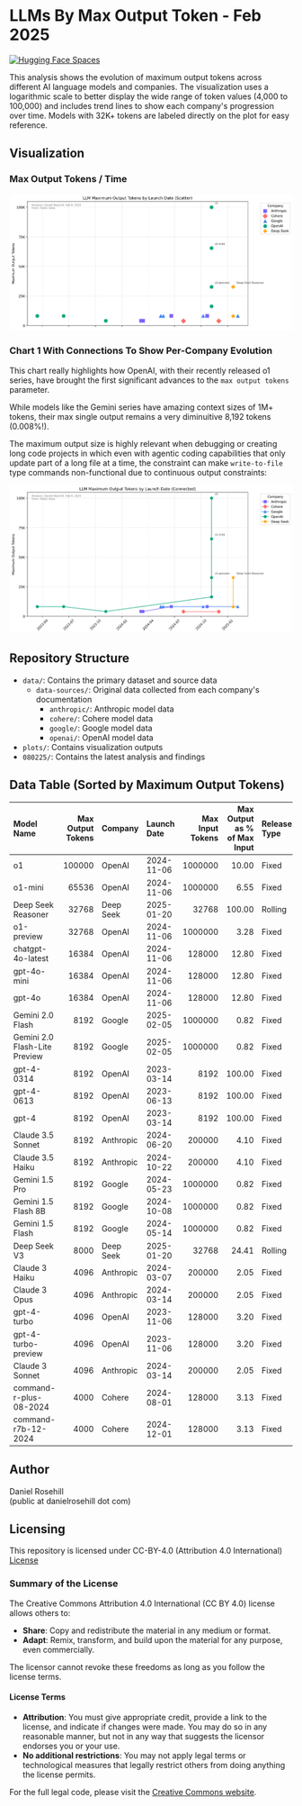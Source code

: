 # LLMs By Max Output Token - Feb 2025

[![Hugging Face Spaces](https://img.shields.io/badge/%F0%9F%A4%97%20Hugging%20Face-Spaces-blue)](https://huggingface.co/spaces/danielrosehill/Max-Output-Tokens-Analysis-0225?logs=container)

This analysis shows the evolution of maximum output tokens across different AI language models and companies. The visualization uses a logarithmic scale to better display the wide range of token values (4,000 to 100,000) and includes trend lines to show each company's progression over time. Models with 32K+ tokens are labeled directly on the plot for easy reference.

## Visualization

### Max Output Tokens / Time

 ![alt text](charts/plot-1.png)

 ### Chart 1 With Connections To Show Per-Company Evolution

This chart really highlights how OpenAI, with their recently released o1 series, have brought the first significant advances to the `max output tokens` parameter.

While models like the Gemini series have amazing context sizes of 1M+ tokens, their max single output remains a very diminuitive 8,192 tokens (0.008%!).

The maximum output size is highly relevant when debugging or creating long code projects in which even with agentic coding capabilities that only update part of a long file at a time, the constraint can make `write-to-file` type commands non-functional due to continuous output constraints:

 ![alt text](charts/plot-2.png)

## Repository Structure

- `data/`: Contains the primary dataset and source data
  - `data-sources/`: Original data collected from each company's documentation
    - `anthropic/`: Anthropic model data
    - `cohere/`: Cohere model data
    - `google/`: Google model data
    - `openai/`: OpenAI model data
- `plots/`: Contains visualization outputs
- `080225/`: Contains the latest analysis and findings

## Data Table (Sorted by Maximum Output Tokens)

| Model Name | Max Output Tokens | Company | Launch Date | Max Input Tokens | Max Output as % of Max Input | Release Type |
|:-----------|------------------:|:---------|:------------|----------------:|----------------------------:|:-------------|
| o1 | 100000 | OpenAI | 2024-11-06 | 1000000 | 10.00 | Fixed |
| o1-mini | 65536 | OpenAI | 2024-11-06 | 1000000 | 6.55 | Fixed |
| Deep Seek Reasoner | 32768 | Deep Seek | 2025-01-20 | 32768 | 100.00 | Rolling |
| o1-preview | 32768 | OpenAI | 2024-11-06 | 1000000 | 3.28 | Fixed |
| chatgpt-4o-latest | 16384 | OpenAI | 2024-11-06 | 128000 | 12.80 | Fixed |
| gpt-4o-mini | 16384 | OpenAI | 2024-11-06 | 128000 | 12.80 | Fixed |
| gpt-4o | 16384 | OpenAI | 2024-11-06 | 128000 | 12.80 | Fixed |
| Gemini 2.0 Flash | 8192 | Google | 2025-02-05 | 1000000 | 0.82 | Fixed |
| Gemini 2.0 Flash-Lite Preview | 8192 | Google | 2025-02-05 | 1000000 | 0.82 | Fixed |
| gpt-4-0314 | 8192 | OpenAI | 2023-03-14 | 8192 | 100.00 | Fixed |
| gpt-4-0613 | 8192 | OpenAI | 2023-06-13 | 8192 | 100.00 | Fixed |
| gpt-4 | 8192 | OpenAI | 2023-03-14 | 8192 | 100.00 | Fixed |
| Claude 3.5 Sonnet | 8192 | Anthropic | 2024-06-20 | 200000 | 4.10 | Fixed |
| Claude 3.5 Haiku | 8192 | Anthropic | 2024-10-22 | 200000 | 4.10 | Fixed |
| Gemini 1.5 Pro | 8192 | Google | 2024-05-23 | 1000000 | 0.82 | Fixed |
| Gemini 1.5 Flash 8B | 8192 | Google | 2024-10-08 | 1000000 | 0.82 | Fixed |
| Gemini 1.5 Flash | 8192 | Google | 2024-05-14 | 1000000 | 0.82 | Fixed |
| Deep Seek V3 | 8000 | Deep Seek | 2025-01-20 | 32768 | 24.41 | Rolling |
| Claude 3 Haiku | 4096 | Anthropic | 2024-03-07 | 200000 | 2.05 | Fixed |
| Claude 3 Opus | 4096 | Anthropic | 2024-03-14 | 200000 | 2.05 | Fixed |
| gpt-4-turbo | 4096 | OpenAI | 2023-11-06 | 128000 | 3.20 | Fixed |
| gpt-4-turbo-preview | 4096 | OpenAI | 2023-11-06 | 128000 | 3.20 | Fixed |
| Claude 3 Sonnet | 4096 | Anthropic | 2024-03-14 | 200000 | 2.05 | Fixed |
| command-r-plus-08-2024 | 4000 | Cohere | 2024-08-01 | 128000 | 3.13 | Fixed |
| command-r7b-12-2024 | 4000 | Cohere | 2024-12-01 | 128000 | 3.13 | Fixed |


## Author

Daniel Rosehill  
(public at danielrosehill dot com)

## Licensing

This repository is licensed under CC-BY-4.0 (Attribution 4.0 International) 
[License](https://creativecommons.org/licenses/by/4.0/)

### Summary of the License
The Creative Commons Attribution 4.0 International (CC BY 4.0) license allows others to:
- **Share**: Copy and redistribute the material in any medium or format.
- **Adapt**: Remix, transform, and build upon the material for any purpose, even commercially.

The licensor cannot revoke these freedoms as long as you follow the license terms.

#### License Terms
- **Attribution**: You must give appropriate credit, provide a link to the license, and indicate if changes were made. You may do so in any reasonable manner, but not in any way that suggests the licensor endorses you or your use.
- **No additional restrictions**: You may not apply legal terms or technological measures that legally restrict others from doing anything the license permits.

For the full legal code, please visit the [Creative Commons website](https://creativecommons.org/licenses/by/4.0/legalcode).
